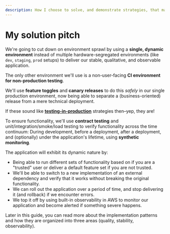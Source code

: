 ```yaml
---
description: How I choose to solve, and demonstrate strategies, that make up our solution.
---
```


# My solution pitch

We're going to cut down on environment sprawl by using a **single, dynamic environment** instead of multiple hardware-segregated environments (like `dev`, `staging`, `prod` setups) to deliver our stable, qualitative, and observable application.

The only other environment we'll use is a non-user-facing **CI environment for non-production testing**.

We'll use **feature toggles** and **canary releases** to do this _safely_ in our single production environment, now being able to separate a (business-oriented) release from a mere technical deployment.

If these sound like [**testing-in-production**](https://launchdarkly.com/blog/testing-in-production-for-safety-and-sanity/) strategies then–yep, they are!

To ensure functionality, we'll use **contract testing** and unit/integration/smoke/load testing to verify functionality across the time continuum: During development, before a deployment, after a deployment, and (optionally) under the application's lifetime, using **synthetic monitoring**.

The application will exhibit its dynamic nature by:

- Being able to run different sets of functionality based on if you are a "trusted" user or deliver a default feature set if you are not trusted.
- We'll be able to switch to a new implementation of an external dependency and verify that it works without breaking the original functionality.
- We can roll out the application over a period of time, and stop delivering it (and rollback) if we encounter errors.
- We top it off by using built-in observability in AWS to monitor our application and become alerted if something severe happens.

Later in this guide, you can read more about the implementation patterns and how they are organized into three areas (quality, stability, observability).
